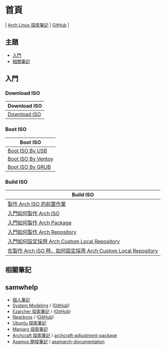 
# 首頁

| [Arch Linux 探索筆記](https://samwhelp.github.io/note-about-archlinux/) | [GitHub](https://github.com/samwhelp/note-about-archlinux) |


## 主題

* [入門](#入門)
* [相關筆記](#相關筆記)


## 入門


### Download ISO

| Download ISO |
| --- |
| [Download ISO](https://samwhelp.github.io/note-about-archlinux/read/core/iso/download-iso.html) |


### Boot ISO

| Boot ISO |
| --- |
| [Boot ISO By USB](https://samwhelp.github.io/note-about-archlinux/read/core/iso/boot-iso/boot-iso-by-usb.html) |
| [Boot ISO By Ventoy](https://samwhelp.github.io/note-about-archlinux/read/core/iso/boot-iso/boot-iso-by-ventoy.html) |
| [Boot ISO By GRUB](https://samwhelp.github.io/note-about-archlinux/read/core/iso/boot-iso/boot-iso-by-grub.html) |


### Build ISO

| Build ISO |
| --- |
| [製作 Arch ISO 的前置作業](https://samwhelp.github.io/note-about-archlinux/read/core/iso/build-iso/prepare.html) |
| [入門如何製作 Arch ISO](https://samwhelp.github.io/note-about-archlinux/read/core/iso/build-iso/start-build-arch-iso.html) |
| [入門如何製作 Arch Package](https://samwhelp.github.io/note-about-archlinux/read/core/iso/build-iso/start-build-arch-package.html) |
| [入門如何製作 Arch Repository](https://samwhelp.github.io/note-about-archlinux/read/core/iso/build-iso/start-build-arch-repository.html) |
| [入門如何設定採用 Arch Custom Local Repository](https://samwhelp.github.io/note-about-archlinux/read/core/iso/build-iso/start-use-custom-local-repository.html) |
| [在製作 Arch ISO 時，如何設定採用 Arch Custom Local Repository ](https://samwhelp.github.io/note-about-archlinux/read/core/iso/build-iso/start-use-custom-local-repository-on-build-arch-iso.html) |



## 相關筆記

## samwhelp

* [個人筆記](https://samwhelp.github.io/book/)
* [System Modeling](https://samwhelp.github.io/system-modeling/) / ([GitHub](https://github.com/samwhelp/system-modeling))
* [Ezarcher 探索筆記](https://samwhelp.github.io/note-about-ezarcher/) / ([GitHub](https://github.com/samwhelp/note-about-ezarcher))
* [Nearbyos](https://samwhelp.github.io/nearbyos/) / ([GitHub](https://github.com/samwhelp/nearbyos))
* [Ubuntu 探索筆記](https://samwhelp.github.io/note-about-ubuntu/)
* [Manjaro 探索筆記](https://samwhelp.github.io/note-about-manjaro/)
* [Archcraft 探索筆記](https://samwhelp.github.io/note-about-archcraft/) / [archcraft-adjustment-package](https://github.com/samwhelp/archcraft-adjustment-package)
* [Asamos 開發筆記](https://samwhelp.github.io/note-about-asamos/) / [asamarch-documentation](https://samwhelp.github.io/asamarch-documentation/)

